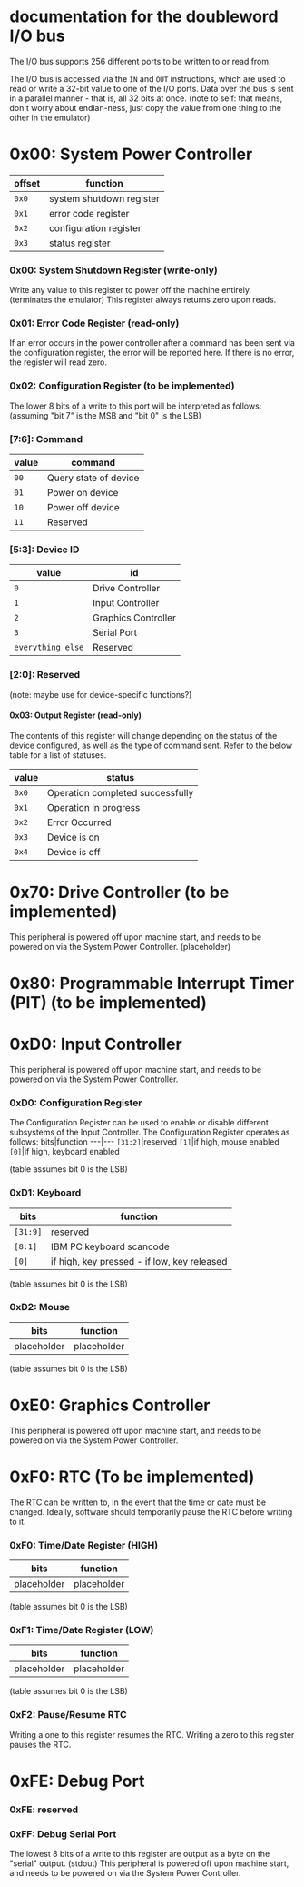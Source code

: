 # documentation for the doubleword I/O bus
The I/O bus supports 256 different ports to be written to or read from.

The I/O bus is accessed via the `IN` and `OUT` instructions, which are used to read or write a 32-bit value to one of the I/O ports. Data over the bus is sent in a parallel manner - that is, all 32 bits at once. (note to self: that means, don't worry about endian-ness, just copy the value from one thing to the other in the emulator)

# 0x00: System Power Controller
offset|function
---|---
`0x0`|system shutdown register
`0x1`|error code register
`0x2`|configuration register
`0x3`|status register

### 0x00: System Shutdown Register (write-only)
Write any value to this register to power off the machine entirely. (terminates the emulator)
This register always returns zero upon reads.
### 0x01: Error Code Register (read-only)
If an error occurs in the power controller after a command has been sent via the configuration register, the error will be reported here. If there is no error, the register will read zero.
### 0x02: Configuration Register (to be implemented)
The lower 8 bits of a write to this port will be interpreted as follows:
(assuming "bit 7" is the MSB and "bit 0" is the LSB)
### [7:6]: Command
value|command
---|---
`00`|Query state of device
`01`|Power on device
`10`|Power off device
`11`|Reserved
### [5:3]: Device ID
value|id
---|---
`0`|Drive Controller
`1`|Input Controller
`2`|Graphics Controller
`3`|Serial Port
`everything else`|Reserved
### [2:0]: Reserved
(note: maybe use for device-specific functions?)
#### 0x03: Output Register (read-only)
The contents of this register will change depending on the status of the device configured, as well as the type of command sent.
Refer to the below table for a list of statuses.

value|status
---|---
`0x0`|Operation completed successfully
`0x1`|Operation in progress
`0x2`|Error Occurred
`0x3`|Device is on
`0x4`|Device is off
# 0x70: Drive Controller (to be implemented)
This peripheral is powered off upon machine start, and needs to be powered on via the System Power Controller.
(placeholder)

# 0x80: Programmable Interrupt Timer (PIT) (to be implemented)

# 0xD0: Input Controller
This peripheral is powered off upon machine start, and needs to be powered on via the System Power Controller.
### 0xD0: Configuration Register
The Configuration Register can be used to enable or disable different subsystems of the Input Controller.
The Configuration Register operates as follows:
bits|function
---|---
`[31:2]`|reserved
`[1]`|if high, mouse enabled
`[0]`|if high, keyboard enabled

(table assumes bit 0 is the LSB)
### 0xD1: Keyboard
bits|function
---|---
`[31:9]`|reserved
`[8:1]`|IBM PC keyboard scancode
`[0]`|if high, key pressed - if low, key released

(table assumes bit 0 is the LSB)
### 0xD2: Mouse
bits|function
---|---
placeholder|placeholder

(table assumes bit 0 is the LSB)

# 0xE0: Graphics Controller
This peripheral is powered off upon machine start, and needs to be powered on via the System Power Controller.

# 0xF0: RTC (To be implemented)
The RTC can be written to, in the event that the time or date must be changed.
Ideally, software should temporarily pause the RTC before writing to it.
### 0xF0: Time/Date Register (HIGH)
bits|function
---|---
placeholder|placeholder

(table assumes bit 0 is the LSB)
### 0xF1: Time/Date Register (LOW)
bits|function
---|---
placeholder|placeholder

(table assumes bit 0 is the LSB)
### 0xF2: Pause/Resume RTC
Writing a one to this register resumes the RTC.
Writing a zero to this register pauses the RTC.

# 0xFE: Debug Port
### 0xFE: reserved
### 0xFF: Debug Serial Port
The lowest 8 bits of a write to this register are output as a byte on the "serial" output. (stdout)
This peripheral is powered off upon machine start, and needs to be powered on via the System Power Controller.
